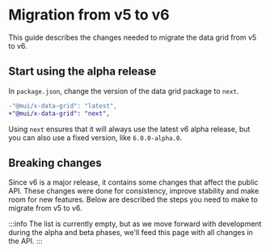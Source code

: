 # Migration from v5 to v6

<p class="description">This guide describes the changes needed to migrate the data grid from v5 to v6.</p>

## Start using the alpha release

In `package.json`, change the version of the data grid package to `next`.

```diff
-"@mui/x-data-grid": "latest",
+"@mui/x-data-grid": "next",
```

Using `next` ensures that it will always use the latest v6 alpha release, but you can also use a fixed version, like `6.0.0-alpha.0`.

## Breaking changes

Since v6 is a major release, it contains some changes that affect the public API.
These changes were done for consistency, improve stability and make room for new features.
Below are described the steps you need to make to migrate from v5 to v6.

:::info
The list is currently empty, but as we move forward with development during the alpha and beta phases, we'll feed this page with all changes in the API.
:::

<!--
### CSS classes

TBD

### Virtualization

TBD

### Removed props

TBD

### State access

TBD

### `apiRef` methods

TBD

### Columns

TBD

### Other exports

TBD

### Removals from the public API

TBD
-->
